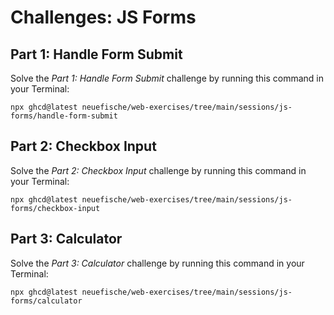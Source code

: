 # Challenges: JS Forms

## Part 1: Handle Form Submit

Solve the _Part 1: Handle Form Submit_ challenge by running this command in your Terminal:

```
npx ghcd@latest neuefische/web-exercises/tree/main/sessions/js-forms/handle-form-submit
```

## Part 2: Checkbox Input

Solve the _Part 2: Checkbox Input_ challenge by running this command in your Terminal:

```
npx ghcd@latest neuefische/web-exercises/tree/main/sessions/js-forms/checkbox-input
```

## Part 3: Calculator

Solve the _Part 3: Calculator_ challenge by running this command in your Terminal:

```
npx ghcd@latest neuefische/web-exercises/tree/main/sessions/js-forms/calculator
```
